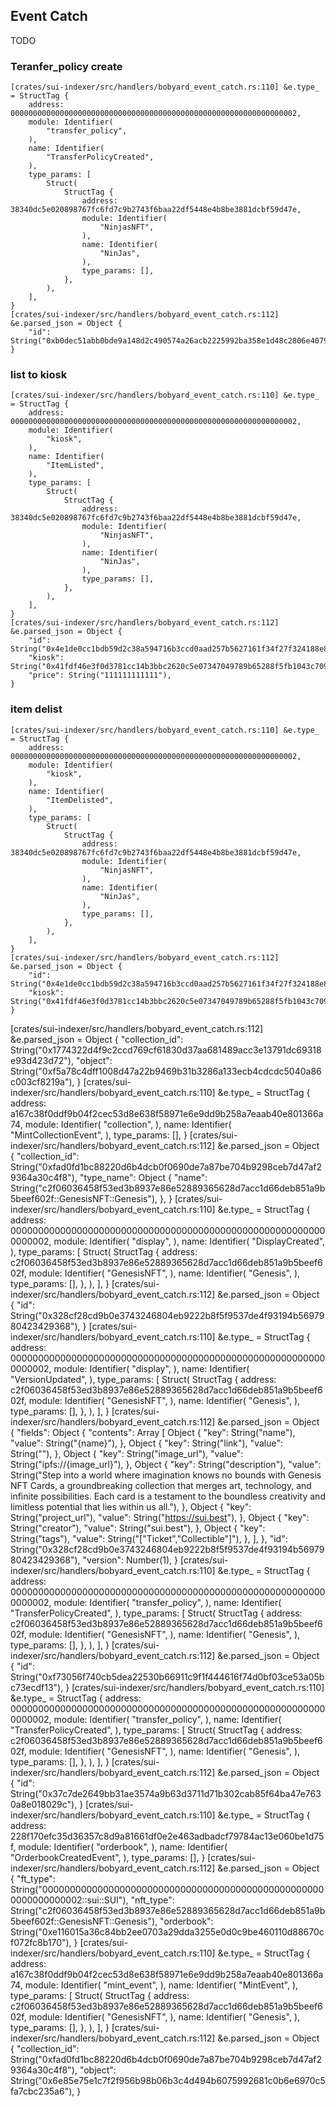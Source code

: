 ## Event Catch

TODO

### Teranfer_policy create
```shell
[crates/sui-indexer/src/handlers/bobyard_event_catch.rs:110] &e.type_ = StructTag {
    address: 0000000000000000000000000000000000000000000000000000000000000002,
    module: Identifier(
        "transfer_policy",
    ),
    name: Identifier(
        "TransferPolicyCreated",
    ),
    type_params: [
        Struct(
            StructTag {
                address: 38340dc5e020898767fc6fd7c9b2743f6baa22df5448e4b8be3881dcbf59d47e,
                module: Identifier(
                    "NinjasNFT",
                ),
                name: Identifier(
                    "NinJas",
                ),
                type_params: [],
            },
        ),
    ],
}
[crates/sui-indexer/src/handlers/bobyard_event_catch.rs:112] &e.parsed_json = Object {
    "id": String("0xb0dec51abb0bde9a148d2c490574a26acb2225992ba358e1d48c2806e40794c0"),
}
```


### list to kiosk

```shell
[crates/sui-indexer/src/handlers/bobyard_event_catch.rs:110] &e.type_ = StructTag {
    address: 0000000000000000000000000000000000000000000000000000000000000002,
    module: Identifier(
        "kiosk",
    ),
    name: Identifier(
        "ItemListed",
    ),
    type_params: [
        Struct(
            StructTag {
                address: 38340dc5e020898767fc6fd7c9b2743f6baa22df5448e4b8be3881dcbf59d47e,
                module: Identifier(
                    "NinjasNFT",
                ),
                name: Identifier(
                    "NinJas",
                ),
                type_params: [],
            },
        ),
    ],
}
[crates/sui-indexer/src/handlers/bobyard_event_catch.rs:112] &e.parsed_json = Object {
    "id": String("0x4e1de0cc1bdb59d2c38a594716b3ccd0aad257b5627161f34f27f324188e8e0f"),
    "kiosk": String("0x41fdf46e3f0d3781cc14b3bbc2620c5e07347049789b65288f5fb1043c709f70"),
    "price": String("111111111111"),
}
```


### item delist 

```shell
[crates/sui-indexer/src/handlers/bobyard_event_catch.rs:110] &e.type_ = StructTag {
    address: 0000000000000000000000000000000000000000000000000000000000000002,
    module: Identifier(
        "kiosk",
    ),
    name: Identifier(
        "ItemDelisted",
    ),
    type_params: [
        Struct(
            StructTag {
                address: 38340dc5e020898767fc6fd7c9b2743f6baa22df5448e4b8be3881dcbf59d47e,
                module: Identifier(
                    "NinjasNFT",
                ),
                name: Identifier(
                    "NinJas",
                ),
                type_params: [],
            },
        ),
    ],
}
[crates/sui-indexer/src/handlers/bobyard_event_catch.rs:112] &e.parsed_json = Object {
    "id": String("0x4e1de0cc1bdb59d2c38a594716b3ccd0aad257b5627161f34f27f324188e8e0f"),
    "kiosk": String("0x41fdf46e3f0d3781cc14b3bbc2620c5e07347049789b65288f5fb1043c709f70"),
}
```




[crates/sui-indexer/src/handlers/bobyard_event_catch.rs:112] &e.parsed_json = Object {
    "collection_id": String("0x1774322d4f9c2ccd769cf61830d37aa681489acc3e13791dc69318e93d423d72"),
    "object": String("0xf5a78c4dff1008d47a22b9469b31b3286a133ecb4cdcdc5040a86c003cf8219a"),
}
[crates/sui-indexer/src/handlers/bobyard_event_catch.rs:110] &e.type_ = StructTag {
    address: a167c38f0ddf9b04f2cec53d8e638f58971e6e9dd9b258a7eaab40e801366a74,
    module: Identifier(
        "collection",
    ),
    name: Identifier(
        "MintCollectionEvent",
    ),
    type_params: [],
}
[crates/sui-indexer/src/handlers/bobyard_event_catch.rs:112] &e.parsed_json = Object {
    "collection_id": String("0xfad0fd1bc88220d6b4dcb0f0690de7a87be704b9298ceb7d47af29364a30c4f8"),
    "type_name": Object {
        "name": String("c2f06036458f53ed3b8937e86e52889365628d7acc1d66deb851a9b5beef602f::GenesisNFT::Genesis"),
    },
}
[crates/sui-indexer/src/handlers/bobyard_event_catch.rs:110] &e.type_ = StructTag {
    address: 0000000000000000000000000000000000000000000000000000000000000002,
    module: Identifier(
        "display",
    ),
    name: Identifier(
        "DisplayCreated",
    ),
    type_params: [
        Struct(
            StructTag {
                address: c2f06036458f53ed3b8937e86e52889365628d7acc1d66deb851a9b5beef602f,
                module: Identifier(
                    "GenesisNFT",
                ),
                name: Identifier(
                    "Genesis",
                ),
                type_params: [],
            },
        ),
    ],
}
[crates/sui-indexer/src/handlers/bobyard_event_catch.rs:112] &e.parsed_json = Object {
    "id": String("0x328cf28cd9b0e3743246804eb9222b8f5f9537de4f93194b5697980423429368"),
}
[crates/sui-indexer/src/handlers/bobyard_event_catch.rs:110] &e.type_ = StructTag {
    address: 0000000000000000000000000000000000000000000000000000000000000002,
    module: Identifier(
        "display",
    ),
    name: Identifier(
        "VersionUpdated",
    ),
    type_params: [
        Struct(
            StructTag {
                address: c2f06036458f53ed3b8937e86e52889365628d7acc1d66deb851a9b5beef602f,
                module: Identifier(
                    "GenesisNFT",
                ),
                name: Identifier(
                    "Genesis",
                ),
                type_params: [],
            },
        ),
    ],
}
[crates/sui-indexer/src/handlers/bobyard_event_catch.rs:112] &e.parsed_json = Object {
    "fields": Object {
        "contents": Array [
            Object {
                "key": String("name"),
                "value": String("{name}"),
            },
            Object {
                "key": String("link"),
                "value": String(""),
            },
            Object {
                "key": String("image_url"),
                "value": String("ipfs://{image_url}"),
            },
            Object {
                "key": String("description"),
                "value": String("Step into a world where imagination knows no bounds with Genesis NFT Cards, a groundbreaking collection that merges art, technology, and infinite possibilities. Each card is a testament to the boundless creativity and limitless potential that lies within us all."),
            },
            Object {
                "key": String("project_url"),
                "value": String("https://sui.best"),
            },
            Object {
                "key": String("creator"),
                "value": String("sui.best"),
            },
            Object {
                "key": String("tags"),
                "value": String("[\"Ticket\",\"Collectible\"]"),
            },
        ],
    },
    "id": String("0x328cf28cd9b0e3743246804eb9222b8f5f9537de4f93194b5697980423429368"),
    "version": Number(1),
}
[crates/sui-indexer/src/handlers/bobyard_event_catch.rs:110] &e.type_ = StructTag {
    address: 0000000000000000000000000000000000000000000000000000000000000002,
    module: Identifier(
        "transfer_policy",
    ),
    name: Identifier(
        "TransferPolicyCreated",
    ),
    type_params: [
        Struct(
            StructTag {
                address: c2f06036458f53ed3b8937e86e52889365628d7acc1d66deb851a9b5beef602f,
                module: Identifier(
                    "GenesisNFT",
                ),
                name: Identifier(
                    "Genesis",
                ),
                type_params: [],
            },
        ),
    ],
}
[crates/sui-indexer/src/handlers/bobyard_event_catch.rs:112] &e.parsed_json = Object {
    "id": String("0xf73056f740cb5dea22530b66911c9f1f444616f74d0bf03ce53a05bc73ecdf13"),
}
[crates/sui-indexer/src/handlers/bobyard_event_catch.rs:110] &e.type_ = StructTag {
    address: 0000000000000000000000000000000000000000000000000000000000000002,
    module: Identifier(
        "transfer_policy",
    ),
    name: Identifier(
        "TransferPolicyCreated",
    ),
    type_params: [
        Struct(
            StructTag {
                address: c2f06036458f53ed3b8937e86e52889365628d7acc1d66deb851a9b5beef602f,
                module: Identifier(
                    "GenesisNFT",
                ),
                name: Identifier(
                    "Genesis",
                ),
                type_params: [],
            },
        ),
    ],
}
[crates/sui-indexer/src/handlers/bobyard_event_catch.rs:112] &e.parsed_json = Object {
    "id": String("0x37c7de2649bb31ae3574a9b63d3711d71b302cab85f64ba47e7630a8e018029c"),
}
[crates/sui-indexer/src/handlers/bobyard_event_catch.rs:110] &e.type_ = StructTag {
    address: 228f170efc35d36357c8d9a81661df0e2e463adbadcf79784ac13e060be1d75f,
    module: Identifier(
        "orderbook",
    ),
    name: Identifier(
        "OrderbookCreatedEvent",
    ),
    type_params: [],
}
[crates/sui-indexer/src/handlers/bobyard_event_catch.rs:112] &e.parsed_json = Object {
    "ft_type": String("0000000000000000000000000000000000000000000000000000000000000002::sui::SUI"),
    "nft_type": String("c2f06036458f53ed3b8937e86e52889365628d7acc1d66deb851a9b5beef602f::GenesisNFT::Genesis"),
    "orderbook": String("0xe116015a36c84bb2ee0703a29dda3255e0d0c9be460110d88670cf072fc8b170"),
}
[crates/sui-indexer/src/handlers/bobyard_event_catch.rs:110] &e.type_ = StructTag {
    address: a167c38f0ddf9b04f2cec53d8e638f58971e6e9dd9b258a7eaab40e801366a74,
    module: Identifier(
        "mint_event",
    ),
    name: Identifier(
        "MintEvent",
    ),
    type_params: [
        Struct(
            StructTag {
                address: c2f06036458f53ed3b8937e86e52889365628d7acc1d66deb851a9b5beef602f,
                module: Identifier(
                    "GenesisNFT",
                ),
                name: Identifier(
                    "Genesis",
                ),
                type_params: [],
            },
        ),
    ],
}
[crates/sui-indexer/src/handlers/bobyard_event_catch.rs:112] &e.parsed_json = Object {
    "collection_id": String("0xfad0fd1bc88220d6b4dcb0f0690de7a87be704b9298ceb7d47af29364a30c4f8"),
    "object": String("0x6e85e75e1c7f2f956b98b06b3c4d494b6075992681c0b6e6970c5fa7cbc235a6"),
}
